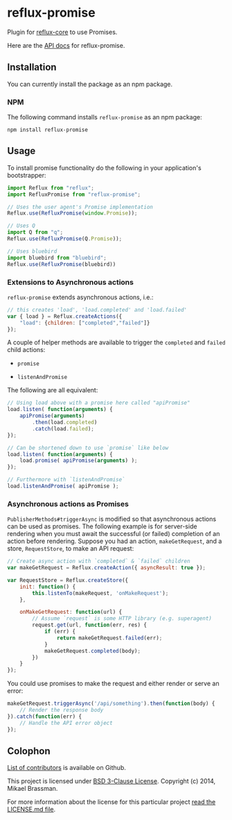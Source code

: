 # reflux-promise

Plugin for [reflux-core](http://github.com/reflux/reflux-core) to use Promises.

Here are the [API docs](docs/api/PublisherMethods.md) for reflux-promise.

## Installation

You can currently install the package as an npm package.

### NPM

The following command installs `reflux-promise` as an npm package:

    npm install reflux-promise

## Usage

To install promise functionality do the following in your application's bootstrapper:

```javascript
import Reflux from "reflux";
import RefluxPromise from "reflux-promise";

// Uses the user agent's Promise implementation
Reflux.use(RefluxPromise(window.Promise));

// Uses Q
import Q from "q";
Reflux.use(RefluxPromise(Q.Promise));

// Uses bluebird
import bluebird from "bluebird";
Reflux.use(RefluxPromise(bluebird))
```

### Extensions to Asynchronous actions

`reflux-promise` extends asynchronous actions, i.e.:

```javascript
// this creates 'load', 'load.completed' and 'load.failed'
var { load } = Reflux.createActions({
    "load": {children: ["completed","failed"]}
});
```

A couple of helper methods are available to trigger the `completed` and `failed` child actions:

* `promise`

* `listenAndPromise`

The following are all equivalent:

```javascript
// Using load above with a promise here called "apiPromise"
load.listen( function(arguments) {
    apiPromise(arguments)
        .then(load.completed)
        .catch(load.failed);
});

// Can be shortened down to use `promise` like below
load.listen( function(arguments) {
    load.promise( apiPromise(arguments) );
});

// Furthermore with `listenAndPromise`
load.listenAndPromise( apiPromise );
```

### Asynchronous actions as Promises

`PublisherMethods#triggerAsync` is modified so that asynchronous actions can be used as promises. The following example is for server-side rendering when you must await the successful (or failed) completion of an action before rendering. Suppose you had an action, `makeGetRequest`, and a store, `RequestStore`, to make an API request:

```javascript
// Create async action with `completed` & `failed` children
var makeGetRequest = Reflux.createAction({ asyncResult: true });

var RequestStore = Reflux.createStore({
    init: function() {
        this.listenTo(makeRequest, 'onMakeRequest');
    },

    onMakeGetRequest: function(url) {
        // Assume `request` is some HTTP library (e.g. superagent)
        request.get(url, function(err, res) {
            if (err) {
                return makeGetRequest.failed(err);
            }
            makeGetRequest.completed(body);
        })
    }
});
```

You could use promises to make the request and either render or serve an error:

```javascript
makeGetRequest.triggerAsync('/api/something').then(function(body) {
    // Render the response body
}).catch(function(err) {
    // Handle the API error object
});
```

## Colophon

[List of contributors](https://github.com/reflux/reflux-promise/graphs/contributors) is available on Github.

This project is licensed under [BSD 3-Clause License](http://opensource.org/licenses/BSD-3-Clause). Copyright (c) 2014, Mikael Brassman.

For more information about the license for this particular project [read the LICENSE.md file](LICENSE.md).

